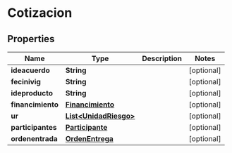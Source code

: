 
# Cotizacion

## Properties
Name | Type | Description | Notes
------------ | ------------- | ------------- | -------------
**ideacuerdo** | **String** |  |  [optional]
**fecinivig** | **String** |  |  [optional]
**ideproducto** | **String** |  |  [optional]
**financimiento** | [**Financimiento**](Financimiento.md) |  |  [optional]
**ur** | [**List&lt;UnidadRiesgo&gt;**](UnidadRiesgo.md) |  |  [optional]
**participantes** | [**Participante**](Participante.md) |  |  [optional]
**ordenentrada** | [**OrdenEntrega**](OrdenEntrega.md) |  |  [optional]



